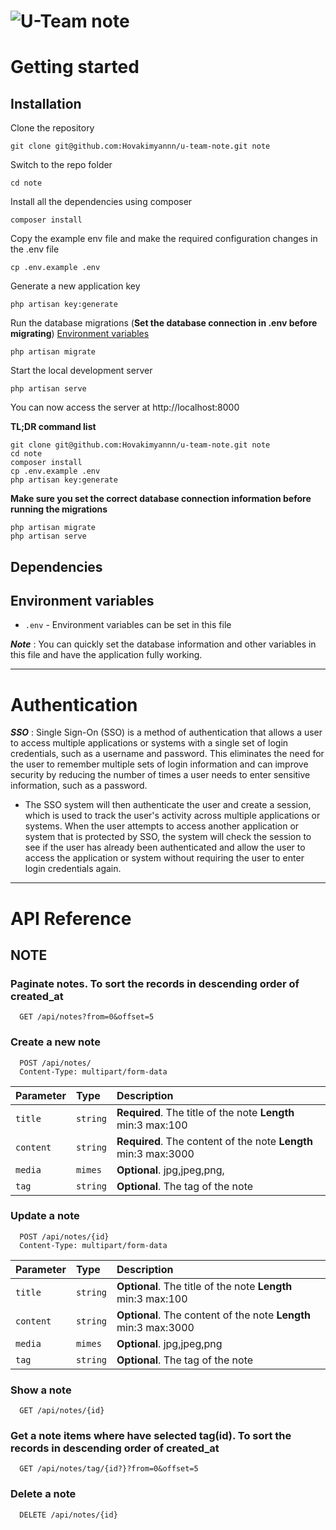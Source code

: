 # ![U-Team note](logo.png)


# Getting started

## Installation

Clone the repository

    git clone git@github.com:Hovakimyannn/u-team-note.git note

Switch to the repo folder

    cd note

Install all the dependencies using composer

    composer install

Copy the example env file and make the required configuration changes in the .env file

    cp .env.example .env

Generate a new application key

    php artisan key:generate

Run the database migrations (**Set the database connection in .env before migrating**) [Environment variables](#environment-variables)


    php artisan migrate

Start the local development server

    php artisan serve

You can now access the server at http://localhost:8000

**TL;DR command list**

    git clone git@github.com:Hovakimyannn/u-team-note.git note
    cd note
    composer install
    cp .env.example .env
    php artisan key:generate

**Make sure you set the correct database connection information before running the migrations**

    php artisan migrate
    php artisan serve

## Dependencies

## Environment variables

- `.env` - Environment variables can be set in this file

***Note*** : You can quickly set the database information and other variables in this file and have the application fully working.

----------

# Authentication

***SSO*** : Single Sign-On (SSO) is a method of authentication that allows a user to access multiple applications or systems with a single set of login credentials, such as a username and password. This eliminates the need for the user to remember multiple sets of login information and can improve security by reducing the number of times a user needs to enter sensitive information, such as a password.

- The SSO system will then authenticate the user and create a session, which is used to track the user's activity across multiple applications or systems. When the user attempts to access another application or system that is protected by SSO, the system will check the session to see if the user has already been authenticated and allow the user to access the application or system without requiring the user to enter login credentials again.

----------

# API Reference

## NOTE

### Paginate notes. To sort the records in descending order of created_at

```http
  GET /api/notes?from=0&offset=5
```

### Create a new note

```http
  POST /api/notes/
  Content-Type: multipart/form-data
```

| Parameter | Type     | Description                                                      |
|:----------|:---------|:-----------------------------------------------------------------|
| `title`   | `string` | **Required**.  The title of the note **Length** min:3 max:100    |
| `content` | `string` | **Required**.  The content of the note **Length** min:3 max:3000 |
| `media`   | `mimes`  | **Optional**. jpg,jpeg,png,                                      |
| `tag`     | `string` | **Optional**.  The tag of the note                               |

### Update a note

```http
  POST /api/notes/{id}
  Content-Type: multipart/form-data
```

| Parameter | Type     | Description                                                      |
|:----------|:---------|:-----------------------------------------------------------------|
| `title`   | `string` | **Optional**.  The title of the note **Length** min:3 max:100    |
| `content` | `string` | **Optional**.  The content of the note **Length** min:3 max:3000 |
| `media`   | `mimes`  | **Optional**. jpg,jpeg,png                                       |
| `tag`     | `string` | **Optional**.  The tag of the note                               |

### Show a note

```http
  GET /api/notes/{id}
```

### Get a note items where have selected tag(id). To sort the records in descending order of created_at

```http
  GET /api/notes/tag/{id?}?from=0&offset=5
```

### Delete a note

```http
  DELETE /api/notes/{id}
```